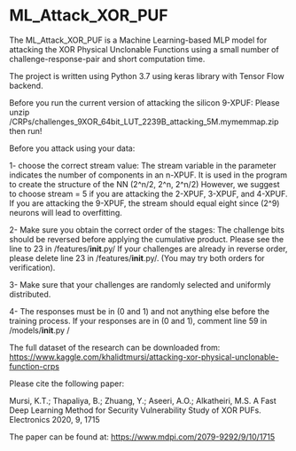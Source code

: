# ML_Attack_XOR_PUF
The ML_Attack_XOR_PUF is a Machine Learning-based MLP model for attacking the XOR Physical Unclonable Functions using a small number of challenge-response-pair and short computation time.

The project is written using Python 3.7 using keras library with Tensor Flow backend.

Before you run the current version of attacking the silicon 9-XPUF:
Please unzip /CRPs/challenges_9XOR_64bit_LUT_2239B_attacking_5M.mymemmap.zip then run!

Before you attack using your data:

  1- choose the correct stream value:
    The stream variable in the parameter indicates the number of components in an n-XPUF. It is used in the program to create the structure of the NN 
    (2^n/2, 2^n, 2^n/2)
    However, we suggest to choose stream = 5 if you are attacking the 2-XPUF, 3-XPUF, and 4-XPUF.
    If you are attacking the 9-XPUF, the stream should equal eight since (2^9) neurons will lead to overfitting.
    
  2- Make sure you obtain the correct order of the stages:
    The challenge bits should be reversed before applying the cumulative product. Please see the line to 23 in /features/__init__.py/
    If your challenges are already in reverse order, please delete line 23 in /features/__init__.py/. (You may try both orders for verification).
    
  3- Make sure that your challenges are randomly selected and uniformly distributed. 
  
  4- The responses must be in (0 and 1) and not anything else before the training process. If your responses are in (0 and 1), comment line 59 in /models/__init__.py /
    
    

The full dataset of the research can be downloaded from:
https://www.kaggle.com/khalidtmursi/attacking-xor-physical-unclonable-function-crps

Please cite the following paper:

Mursi, K.T.; Thapaliya, B.; Zhuang, Y.; Aseeri, A.O.; Alkatheiri, M.S. A Fast Deep Learning Method for Security Vulnerability Study of XOR PUFs. Electronics 2020, 9, 1715

The paper can be found at:
https://www.mdpi.com/2079-9292/9/10/1715




